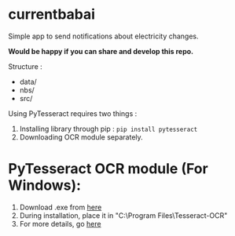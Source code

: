 # currentbabai
Simple app to send notifications about electricity changes.

**Would be happy if you can share and develop this repo.**

Structure : 

<ul>
  <li>data/</li>
  <li>nbs/</li>
  <li>src/</li>
</ul>

Using PyTesseract requires two things : 

1. Installing library through pip : `pip install pytesseract`
2. Downloading OCR module separately.

# PyTesseract OCR module (For Windows):

1. Download .exe from [here](https://github.com/UB-Mannheim/tesseract/wiki)
2. During installation, place it in "C:\Program Files\Tesseract-OCR"
3. For more details, go [here](https://github.com/tesseract-ocr/tesseract/wiki)
